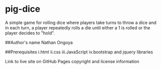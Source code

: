 # pig-dice
  A simple game for rolling dice where players take turns to throw a dice and in each turn, a player repeatedly rolls a die until either a 1 is rolled or the player decides to "hold".

##Author's name
Nathan Ongoya

##Prerequisites
  i.html
  ii.css
  iii.JavaScript
  iv.bootstrap and jquery libraries


Link to live site on GitHub Pages
copyright and license information

